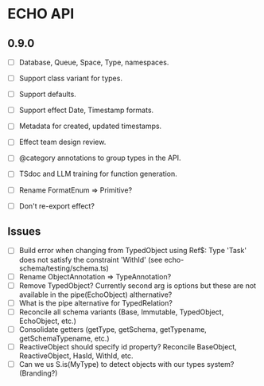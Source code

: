 # ECHO API

## 0.9.0

- [ ] Database, Queue, Space, Type, namespaces.
- [ ] Support class variant for types.
- [ ] Support defaults.
- [ ] Support effect Date, Timestamp formats.
- [ ] Metadata for created, updated timestamps.
- [ ] Effect team design review.
- [ ] @category annotations to group types in the API.
- [ ] TSdoc and LLM training for function generation.
- [ ] Rename FormatEnum => Primitive?
- [ ] Don't re-export effect?


## Issues

- [ ] Build error when changing from TypedObject using Ref$: Type 'Task' does not satisfy the constraint 'WithId' (see echo-schema/testing/schema.ts)
- [ ] Rename ObjectAnnotation => TypeAnnotation?
- [ ] Remove TypedObject? Currently second arg is options but these are not available in the pipe(EchoObject) althernative?
- [ ] What is the pipe alternative for TypedRelation?
- [ ] Reconcile all schema variants (Base, Immutable, TypedObject, EchoObject, etc.)
- [ ] Consolidate getters (getType, getSchema, getTypename, getSchemaTypename, etc.)
- [ ] ReactiveObject should specify id property? Reconcile BaseObject, ReactiveObject, HasId, WithId, etc.
- [ ] Can we us S.is(MyType) to detect objects with our types system? (Branding?)
